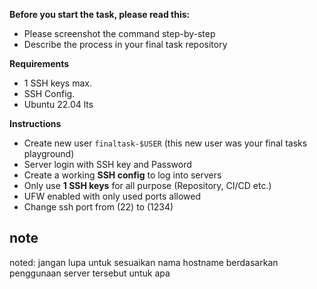 **Before you start the task, please read this:**
- Please screenshot the command step-by-step
- Describe the process in your final task repository

**Requirements**
- 1 SSH keys max.
- SSH Config.
- Ubuntu 22.04 lts

**Instructions**
- Create new user `finaltask-$USER` (this new user was your final tasks playground)
- Server login with SSH key and Password
- Create a working **SSH config** to log into servers
- Only use **1 SSH keys** for all purpose (Repository, CI/CD etc.)
- UFW enabled with only used ports allowed
- Change ssh port from (22) to (1234)

## note
noted: jangan lupa untuk sesuaikan nama hostname berdasarkan penggunaan server tersebut untuk apa